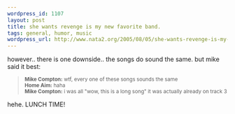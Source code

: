 ```yaml
--- 
wordpress_id: 1107
layout: post
title: she wants revenge is my new favorite band.
tags: general, humor, music
wordpress_url: http://www.nata2.org/2005/08/05/she-wants-revenge-is-my-new-favorite-band/
---
```

however.. there is one downside.. the songs do sound the same. but mike said it best:
<blockquote><small>
<strong>Mike Compton:</strong> wtf, every one of these songs sounds the same <br />
<strong>Home Aim:</strong> haha <br />
<strong>Mike Compton:</strong> i was all "wow, this is a long song" it was actually already on track 3 <br />
</small></blockquote>

hehe. LUNCH TIME!
